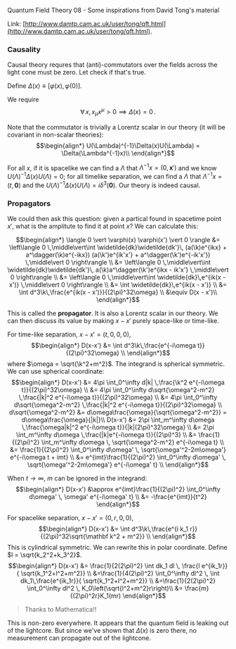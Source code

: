 Quantum Field Theory 08 - Some inspirations from David Tong's material

Link: [http://www.damtp.cam.ac.uk/user/tong/qft.html](http://www.damtp.cam.ac.uk/user/tong/qft.html).

### Causality

Causal theory requres that (anti)-commutators over the fields across the light cone must be zero. Let check if that's true.

Define $\Delta(x) \equiv [\varphi(x), \varphi(0)]$.

We require
$$
\forall\,x, x_\mu x^\mu > 0 \implies \Delta(x) =0\,.
$$

Note that the commutator is trivially a Lorentz scalar in our theory (it will be covariant in non-scalar theories):
$$\begin{align*}
U(\Lambda)^{-1}\Delta(x)U(\Lambda) = \Delta(\Lambda^{-1}x)\\
\end{align*}$$


For all $x$, if it is spacelike we can find a $\Lambda$ that $\Lambda^{-1}x = (0, \mathbf x')$ and we know $U(\Lambda)^{-1}\Delta(x)U(\Lambda) = 0$; for all timelike separation, we can find a $\Lambda$ that $\Lambda^{-1}x = (t, \mathbf 0)$ and the $U(\Lambda)^{-1}\Delta(x)U(\Lambda) = i\delta^3(\mathbf 0)$. Our theory is indeed causal.

### Propagators

We could then ask this question: given a partical found in spacetime point $x'$, what is the amplitute to find it at point $x$? We can calculate this:

$$\begin{align*}
\langle 0 \vert \varphi(x) \varphi(x') \vert 0 \rangle
&=
\left\langle 0 \,\middle\vert\int \widetilde{dk}\widetilde{dk'}\,
(a(\k)e^{ikx} + a^\dagger(\k)e^{-ikx})
(a(\k')e^{ik'x'} + a^\dagger(\k')e^{-ik'x'})
 \,\middle\vert 0 \right\rangle \\
 &=
\left\langle 0 \,\middle\vert\int \widetilde{dk}\widetilde{dk'}\,
a(\k)a^\dagger(\k')e^{ikx - ik'x'}
 \,\middle\vert 0 \right\rangle \\
&= \left\langle 0 \,\middle\vert\int \widetilde{dk}\,e^{ik(x - x')}
 \,\middle\vert 0 \right\rangle \\
&= \int \widetilde{dk}\,e^{ik(x - x')} \\
&= \int d^3\k\,\frac{e^{ik(x - x')}}{(2\pi)^32\omega} \\
&\equiv D(x - x')\\
\end{align*}$$

This is called the **propagator**. It is also a Lorentz scalar in our theory. We can then discuss its value by making $x-x'$ purely space-like or time-like.

For time-like separation, $x - x' = (t,0,0,0)$,
$$\begin{align*}
D(x-x') &= \int d^3\k\,\frac{e^{-i\omega t}}{(2\pi)^32\omega} \\
\end{align*}$$
where $\omega = \sqrt{\k^2+m^2}$. The integrand is spherical symmetric. We can use spherical coordinate:
$$\begin{align*}
D(x-x') &= 4\pi \int_0^\infty d|k| \,\frac{\k^2 e^{-i\omega t}}{(2\pi)^32\omega} \\
&= 4\pi \int_0^\infty d\sqrt{\omega^2-m^2} \,\frac{|k|^2 e^{-i\omega t}}{(2\pi)^32\omega} \\
&= 4\pi \int_0^\infty d\sqrt{\omega^2-m^2} \,\frac{|k|^2 e^{-i\omega t}}{(2\pi)^32\omega} \\
d\sqrt{\omega^2-m^2} &= d\omega\frac{\omega}{\sqrt{\omega^2-m^2}} = d\omega\frac{\omega}{|k|}\\
D(x-x') &= 2\pi \int_m^\infty d\omega  \,\frac{\omega|k|^2 e^{-i\omega t}}{|k|(2\pi)^32\omega} \\
&= 2\pi \int_m^\infty d\omega  \,\frac{|k|e^{-i\omega t}}{(2\pi)^3} \\
&= \frac{1}{(2\pi)^2} \int_m^\infty d\omega  \, \sqrt{\omega^2-m^2} e^{-i\omega t} \\
&= \frac{1}{(2\pi)^2} \int_0^\infty d\omega'  \, \sqrt{\omega'^2-2m\omega'} e^{-i\omega t + imt} \\
&= e^{imt}\frac{1}{(2\pi)^2} \int_0^\infty d\omega'  \, \sqrt{\omega'^2-2m\omega'} e^{-i\omega' t} \\
\end{align*}$$

When $t \to \infty$, $m$ can be ignored in the integrand:
$$\begin{align*}
D(x-x') &\approx e^{imt}\frac{1}{(2\pi)^2} \int_0^\infty d\omega'  \, \omega' e^{-i\omega' t} \\
&= -\frac{e^{imt}}{t^2}
\end{align*}$$

For spacelike separation, $x - x' = (0, r, 0, 0)$,
$$\begin{align*}
D(x-x') &=  \int d^3\k\,\frac{e^{i k_1 r}}{(2\pi)^32\sqrt{\mathbf k^2 + m^2}} \\
\end{align*}$$
This is cylindrical symmetric. We can rewrite this in polar coordinate. Define $l = \sqrt{k_2^2+k_3^2}$.
$$\begin{align*}
D(x-x') &= \frac{1}{2(2\pi)^2} \int dk_1 dl \, \frac{l e^{ik_1r}}{
\sqrt{k_1^2+l^2+m^2}} \\
&=\frac{1}{4(2\pi)^2} \int_0^\infty dl^2 \, \int dk_1\,\frac{e^{ik_1r}}{
\sqrt{k_1^2+l^2+m^2}} \\
&=\frac{1}{2(2\pi)^2} \int_0^\infty dl^2 \, K_0\left(\sqrt{l^2+m^2}r\right)\\
&= \frac{m}{(2\pi)^2r}K_1(mr)
\end{align*}$$
> Thanks to Mathematica!!

This is non-zero everywhere. It appears that the quantum field is leaking out of the lightcore. But since we've shown that $\Delta(x)$ is zero there, no measurement can propagate out of the lightcone.